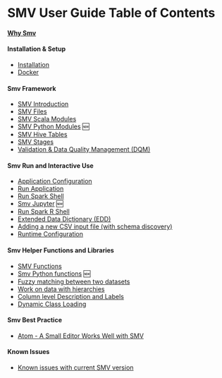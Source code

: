 # SMV User Guide Table of Contents

#### [Why Smv](why_smv.md)
#### Installation & Setup
  * [Installation](smv_install.md)
  * [Docker](docker.md)

#### Smv Framework
  * [SMV Introduction](smv_intro.md)
  * [SMV Files](smv_file.md)
  * [SMV Scala Modules](smv_module.md)
  * [SMV Python Modules](smv_module_python.md) :new:
  * [SMV Hive Tables](smv_hive.md)
  * [SMV Stages](smv_stages.md)
  * [Validation & Data Quality Management (DQM)](dqm.md)

#### Smv Run and Interactive Use
  * [Application Configuration](app_config.md)
  * [Run Application](run_app.md)
  * [Run Spark Shell](run_shell.md)
  * [Smv Jupyter](smv_jupyter.md) :new:
  * [Run Spark R Shell](smv_r.md)
  * [Extended Data Dictionary (EDD)](edd.md)
  * [Adding a new CSV input file (with schema discovery)](schema_discovery.md)
  * [Runtime Configuration](run_config.md)

#### Smv Helper Functions and Libraries
  * [SMV Functions](functions.md)
  * [Smv Python functions](smv_python_funcs.md) :new:
  * [Fuzzy matching between two datasets](smv_entity_matcher.md)
  * [Work on data with hierarchies](smv_hier.md)
  * [Column level Description and Labels](smv_desc_label.md)
  * [Dynamic Class Loading](class_loader.md)

#### Smv Best Practice
  * [Atom - A Small Editor Works Well with SMV](atom.md)

#### Known Issues
  * [Known issues with current SMV version](known_issues.md)
